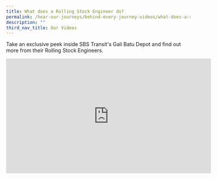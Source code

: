 ```yaml
---
title: What does a Rolling Stock Engineer do?
permalink: /hear-our-journeys/behind-every-journey-videos/what-does-a-rolling-stock-engineer-do/
description: ""
third_nav_title: Our Videos
---
```

Take an exclusive peek inside SBS Transit's Gali Batu Depot and find out more from their Rolling Stock Engineers.

<div class="bp-youtube">
<iframe allowfullscreen="" allow="accelerometer; autoplay; clipboard-write; encrypted-media; gyroscope; picture-in-picture; web-share" frameborder="0" title="YouTube video player" src="https://www.youtube.com/embed/COtS6a_X73o?si=tIFYHIJ4xTtUujR-" height="315" width="560"></iframe>
</div>